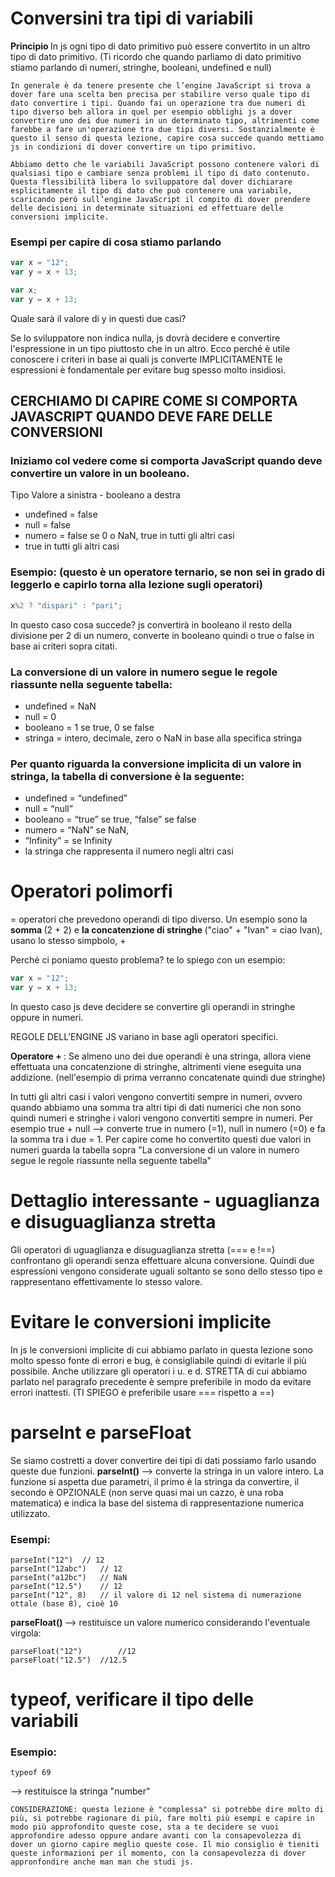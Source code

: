 # Conversini tra tipi di variabili

<b> Principio </b> In js ogni tipo di dato primitivo può essere convertito in un altro tipo di dato primitivo. 
(Ti ricordo che quando parliamo di dato primitivo stiamo parlando di numeri, stringhe, booleani, undefined e null)

```
In generale è da tenere presente che l’engine JavaScript si trova a dover fare una scelta ben precisa per stabilire verso quale tipo di dato convertire i tipi. Quando fai un operazione tra due numeri di tipo diverso beh allora in quel per esempio obblighi js a dover convertire uno dei due numeri in un determinato tipo, altrimenti come farebbe a fare un'operazione tra due tipi diversi. Sostanzialmente è questo il senso di questa lezione, capire cosa succede quando mettiamo js in condizioni di dover convertire un tipo primitivo. 
```
```
Abbiamo detto che le variabili JavaScript possono contenere valori di qualsiasi tipo e cambiare senza problemi il tipo di dato contenuto. Questa flessibilità libera lo sviluppatore dal dover dichiarare esplicitamente il tipo di dato che può contenere una variabile, scaricando però sull’engine JavaScript il compito di dover prendere delle decisioni in determinate situazioni ed effettuare delle conversioni implicite.
```

### Esempi per capire di cosa stiamo parlando

``` javascript 
var x = "12";
var y = x + 13;
```
``` javascript 
var x;
var y = x + 13;
```

Quale sarà il valore di y in questi due casi?

Se lo sviluppatore non indica nulla, js dovrà decidere e convertire l'espressione in un tipo piuttosto che in un altro. Ecco perché è utile conoscere i criteri in base ai quali js converte IMPLICITAMENTE le espressioni è fondamentale per evitare bug spesso molto insidiosi. 





## CERCHIAMO DI CAPIRE COME SI COMPORTA JAVASCRIPT QUANDO DEVE FARE DELLE CONVERSIONI ##

### Iniziamo col vedere come si comporta JavaScript quando deve convertire un valore in un booleano. ###

Tipo	Valore a sinistra - booleano a destra
* undefined	= false
* null = false
* numero = false se 0 o NaN, true in tutti gli altri casi
* true in tutti gli altri casi

### Esempio: (questo è un operatore ternario, se non sei in grado di leggerlo e capirlo torna alla lezione sugli operatori)
``` javascript
x%2 ? "dispari" : "pari";
```
In questo caso cosa succede? js convertirà in booleano il resto della divisione per 2 di un numero, converte in booleano quindi o true o false in base ai criteri sopra citati. 

### La conversione di un valore in numero segue le regole riassunte nella seguente tabella:

* undefined =	NaN
* null	= 0
* booleano	= 1 se true, 0 se false
* stringa =	intero, decimale, zero o NaN in base alla specifica stringa

### Per quanto riguarda la conversione implicita di un valore in stringa, la tabella di conversione è la seguente:

* undefined =	“undefined”
* null	= “null”
* booleano	= “true” se true, “false” se false
* numero =	“NaN” se NaN,
* “Infinity” = se Infinity
* la stringa che rappresenta il numero negli altri casi


# Operatori polimorfi
= operatori che prevedono operandi di tipo diverso. Un esempio sono la <b> somma </b> (2 + 2) e <b> la concatenzione di stringhe </b> ("ciao" + "Ivan" = ciao Ivan), usano lo stesso simpbolo, +

Perché ci poniamo questo problema? te lo spiego con un esempio:
``` javascript 
var x = "12";
var y = x + 13;
```

In questo caso js deve decidere se convertire gli operandi in stringhe oppure in numeri.

REGOLE DELL'ENGINE JS variano in base agli operatori specifici. 

<b> Operatore + </b> : Se almeno uno dei due operandi è una stringa, allora viene effettuata una concatenzione di stringhe, altrimenti viene eseguita una addizione. (nell'esempio di prima verranno concatenate quindi due stringhe)

In tutti gli altri casi i valori vengono convertiti sempre in numeri, ovvero quando abbiamo una somma tra altri tipi di dati numerici che non sono quindi numeri e stringhe i valori vengono convertiti sempre in numeri. 
Per esempio true + null --> converte true in numero (=1), null in numero (=0) e fa la somma tra i due = 1. Per capire come ho convertito questi due valori in numeri guarda la tabella sopra "La conversione di un valore in numero segue le regole riassunte nella seguente tabella"

# Dettaglio interessante - uguaglianza e disuguaglianza stretta

Gli operatori di uguaglianza e disuguaglianza stretta (=== e !==) confrontano gli operandi senza effettuare alcuna conversione. Quindi due espressioni vengono considerate uguali soltanto se sono dello stesso tipo e rappresentano effettivamente lo stesso valore. 


# Evitare le conversioni implicite

In js le conversioni implicite di cui abbiamo parlato in questa lezione sono molto spesso fonte di errori e bug, è consigliabile quindi di evitarle il più possibile. Anche utilizzare gli operatori i u. e d. STRETTA di cui abbiamo parlato nel paragrafo precedente è sempre preferibile in modo da evitare errori inattesti. (TI SPIEGO è preferibile usare === rispetto a ==)

# parseInt e parseFloat

Se siamo costretti a dover convertire dei tipi di dati possiamo farlo usando queste due funzioni. 
<b> parseInt() </b> --> converte la stringa in un valore intero.
La funzione si aspetta due parametri, il primo è la stringa da convertire, il secondo è OPZIONALE (non serve quasi mai un cazzo, è una roba matematica) e indica la base del sistema di rappresentazione numerica utilizzato. 
### Esempi:
``` 
parseInt("12")	// 12
parseInt("12abc")	// 12
parseInt("a12bc")	// NaN
parseInt("12.5")	// 12
parseInt("12", 8)	// il valore di 12 nel sistema di numerazione ottale (base 8), cioè 10
```

<b> parseFloat() </b> --> restituisce un valore numerico considerando l'eventuale virgola: 
```
parseFloat("12")		//12
parseFloat("12.5")	//12.5
```

# typeof, verificare il tipo delle variabili

### Esempio:

``` javascrit
typeof 69
```
--> restituisce la stringa "number"

```
CONSIDERAZIONE: questa lezione è "complessa" si potrebbe dire molto di più, si potrebbe ragionare di più, fare molti più esempi e capire in modo più approfondito queste cose, sta a te decidere se vuoi approfondire adesso oppure andare avanti con la consapevolezza di dover un giorno capire meglio queste cose. Il mio consiglio è tieniti queste informazioni per il momento, con la consapevolezza di dover appronfondire anche man man che studi js.
```